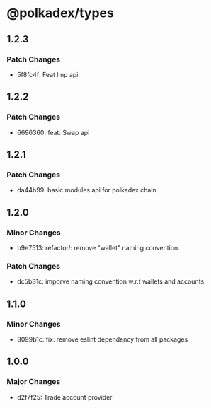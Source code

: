 # @polkadex/types

## 1.2.3

### Patch Changes

- 5f8fc4f: Feat lmp api

## 1.2.2

### Patch Changes

- 6696360: feat: Swap api

## 1.2.1

### Patch Changes

- da44b99: basic modules api for polkadex chain

## 1.2.0

### Minor Changes

- b9e7513: refactor!: remove "wallet" naming convention.

### Patch Changes

- dc5b31c: imporve naming convention w.r.t wallets and accounts

## 1.1.0

### Minor Changes

- 8099b1c: fix: remove eslint dependency from all packages

## 1.0.0

### Major Changes

- d2f7f25: Trade account provider

